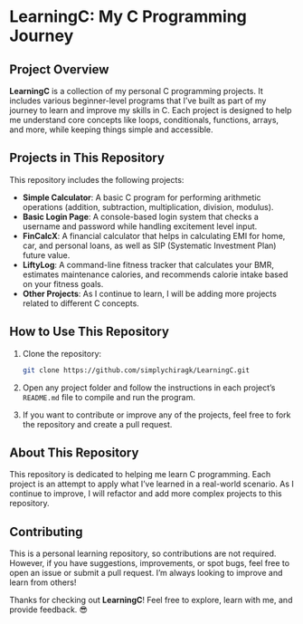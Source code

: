 # LearningC: My C Programming Journey

## Project Overview
**LearningC** is a collection of my personal C programming projects. It includes various beginner-level programs that I’ve built as part of my journey to learn and improve my skills in C. Each project is designed to help me understand core concepts like loops, conditionals, functions, arrays, and more, while keeping things simple and accessible.

## Projects in This Repository
This repository includes the following projects:

- **Simple Calculator**: A basic C program for performing arithmetic operations (addition, subtraction, multiplication, division, modulus).
- **Basic Login Page**: A console-based login system that checks a username and password while handling excitement level input.
- **FinCalcX**: A financial calculator that helps in calculating EMI for home, car, and personal loans, as well as SIP (Systematic Investment Plan) future value.
- **LiftyLog**: A command-line fitness tracker that calculates your BMR, estimates maintenance calories, and recommends calorie intake based on your fitness goals.
- **Other Projects**: As I continue to learn, I will be adding more projects related to different C concepts.

## How to Use This Repository
1. Clone the repository:

    ```bash
    git clone https://github.com/simplychiragk/LearningC.git
    ```

2. Open any project folder and follow the instructions in each project’s `README.md` file to compile and run the program.

3. If you want to contribute or improve any of the projects, feel free to fork the repository and create a pull request.

## About This Repository
This repository is dedicated to helping me learn C programming. Each project is an attempt to apply what I’ve learned in a real-world scenario. As I continue to improve, I will refactor and add more complex projects to this repository.

## Contributing
This is a personal learning repository, so contributions are not required. However, if you have suggestions, improvements, or spot bugs, feel free to open an issue or submit a pull request. I’m always looking to improve and learn from others!


Thanks for checking out **LearningC**! Feel free to explore, learn with me, and provide feedback. 😎
